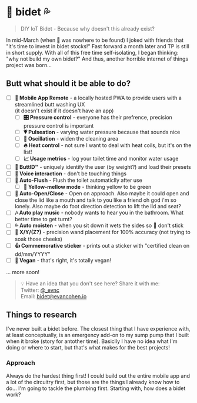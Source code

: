 # 🚽 bidet 💦
> DIY IoT Bidet - Because why doesn't this already exist?

In mid-March (when 🧻 was nowhere to be found) I joked with friends that "it's time to invest in bidet stocks!" Fast forward a month later and TP is still in short supply. With all of this free time self-isolating, I began thinking: "why not build my own bidet?" And thus, another horrible internet of things project was born...

## Butt what should it be able to do?
- [ ] **📱 Mobile App Remote** - a locally hosted PWA to provide users with a streamlined butt washing UX  
  (it doesn't exist if it doesn't have an app)
  - [ ] **🎛 Pressure control** - everyone has their prefrence, precision pressure control is important
  - [ ] **💗 Pulseation** - varying water pressure because that sounds nice
  - [ ] **🌊 Oscillation** - widen the cleaning area
  - [ ] **🔥 Heat control** - not sure I want to deal with heat coils, but it's on the list!
  - [ ] **📈 Usage metrics** - log your toilet time and monitor water usage
- [ ] **🚻 ButtID™** - uniquely identify the user (by weight?) and load their presets
- [ ] **💬 Voice interaction** - don't be touching things
- [ ] **🚽 Auto-Flush** - Flush the toilet automaticlly after use
  - [ ] **🔰 Yellow-mellow mode** - thinking yellow to be green
- [ ] **🚽 Auto-Open/Close** - Open on approach. Also maybe it could open and close the lid like a mouth and talk to you like a friend oh god i'm so lonely. Also maybe do foot direction detection to lift the lid and seat?
- [ ] **🎶 Auto play music** - nobody wants to hear you in the bathroom. What better time to get turnt?
- [ ] **💦 Auto moisten** - when you sit down it wets the sides so 💩 don't stick
- [ ] **🎯 X/Y/(Z?)** - precision wand placement for 100% accuracy (not trying to soak those cheeks)
- [ ] **👍 Commemorative sticker** - prints out a sticker with "certified clean on dd/mm/YYYY"
- [ ] **🥒 Vegan** - that's right, it's totally vegan!

... more soon!

> 💡 Have an idea that you don't see here? Share it with me:  
> Twitter: [@_evnc](https://twitter.com/_evnc)  
> Email: bidet@evancohen.io

## Things to research  
I've never built a bidet before. The closest thing that I have experience with, at least conceptually, is an emergency add-on to my sump pump that I built when it broke (story for antother time). Basiclly I have no idea what I'm doing or where to start, but that's what makes for the best projects!

### Approach
Always do the hardest thing first! I could build out the entire mobile app and a lot of the circuitry first, but those are the things I already know how to do... I'm going to tackle the plumbing first. Starting with, how does a bidet work?
